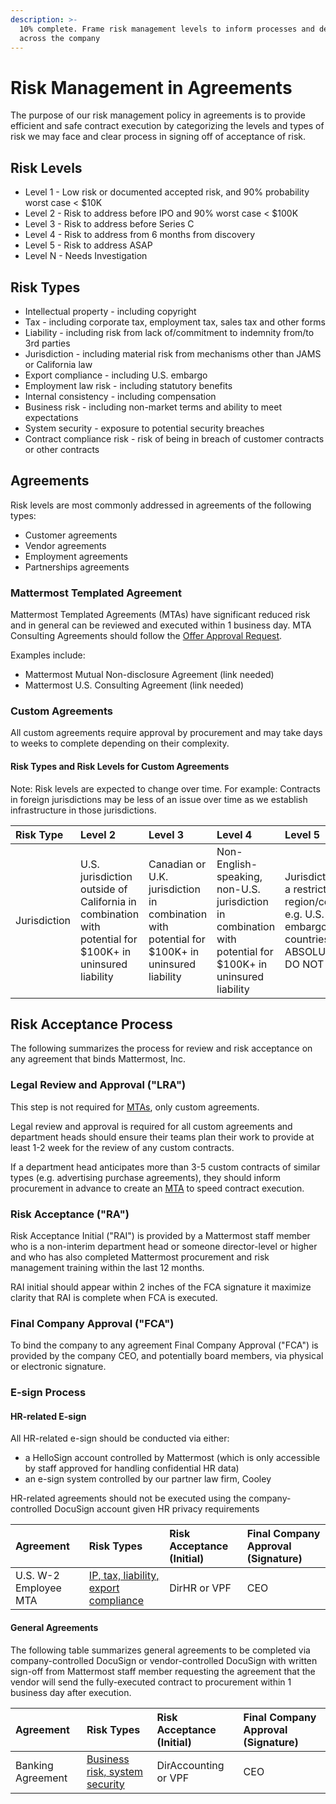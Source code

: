```yaml
---
description: >-
  10% complete. Frame risk management levels to inform processes and decisions
  across the company
---
```


# Risk Management in Agreements

The purpose of our risk management policy in agreements is to provide efficient and safe contract execution by categorizing the levels and types of risk we may face and clear process in signing off of acceptance of risk. 

## **Risk Levels**

* Level 1 - Low risk or documented accepted risk, and 90% probability worst case &lt; $10K 
* Level 2 - Risk to address before IPO and 90% worst case &lt; $100K 
* Level 3 - Risk to address before Series C
* Level 4 - Risk to address from 6 months from discovery 
* Level 5 - Risk to address ASAP 
* Level N - Needs Investigation 

## **Risk Types**  

* Intellectual property - including copyright 
* Tax - including corporate tax, employment tax, sales tax and other forms 
* Liability - including risk from lack of/commitment to indemnity from/to 3rd parties
* Jurisdiction - including material risk from mechanisms other than JAMS or California law
* Export compliance - including U.S. embargo
* Employment law risk - including statutory benefits 
* Internal consistency - including compensation 
* Business risk - including non-market terms and ability to meet expectations 
* System security - exposure to potential security breaches 
* Contract compliance risk - risk of being in breach of customer contracts or other contracts

## **Agreements**

Risk levels are most commonly addressed in agreements of the following types: 

* Customer agreements
* Vendor agreements
* Employment agreements
* Partnerships agreements

### Mattermost Templated Agreement 

Mattermost Templated Agreements \(MTAs\) have significant reduced risk and in general can be reviewed and executed within 1 business day. MTA Consulting Agreements should follow the [Offer Approval Request](https://docs.google.com/document/d/13qedU9kGdn9_d1WHK2oSAhttps://docs.google.com/document/d/13qedU9kGdn9_d1WHK2oSAKxRvO6ajIGKXI2DEQ--b7M/editKxRvO6ajIGKXI2DEQ--b7M/edit).

Examples include: 

* Mattermost Mutual Non-disclosure Agreement \(link needed\)
* Mattermost U.S. Consulting Agreement \(link needed\)

### Custom Agreements

All custom agreements require approval by procurement and may take days to weeks to complete depending on their complexity. 

#### Risk Types and Risk Levels for Custom Agreements 

Note: Risk levels are expected to change over time. For example: Contracts in foreign jurisdictions may be less of an issue over time as we establish infrastructure in those jurisdictions. 

| Risk Type | Level 2 | Level 3 | Level 4 | Level 5 |
| :--- | :--- | :--- | :--- | :--- |
| Jurisdiction | U.S. jurisdiction outside of California in combination with potential for $100K+ in uninsured liability | Canadian or U.K. jurisdiction in combination with potential for $100K+ in uninsured liability    | Non-English-speaking, non-U.S. jurisdiction in combination with potential for $100K+ in uninsured liability  | Jurisdiction in a restricted list region/country, e.g. U.S. embargoed countries. ABSOLUTELY DO NOT SIGN |

## Risk Acceptance Process 

The following summarizes the process for review and risk acceptance on any agreement that binds Mattermost, Inc. 

### Legal Review and Approval \("LRA"\) 

This step is not required for [MTAs](risk-management.md#mattermost-templated-agreement), only custom agreements.  
  
Legal review and approval is required for all custom agreements and department heads should ensure their teams plan their work to provide at least 1-2 week for the review of any custom contracts. 

If a department head anticipates more than 3-5 custom contracts of similar types \(e.g. advertising purchase agreements\), they should inform procurement in advance to create an [MTA](risk-management.md#mattermost-templated-agreement) to speed contract execution. 

### Risk Acceptance \("RA"\) 

Risk Acceptance Initial \("RAI"\) is provided by a Mattermost staff member who is a non-interim department head or someone director-level or higher and who has also completed Mattermost procurement and risk management training within the last 12 months. 

RAI initial should appear within 2 inches of the FCA signature it maximize clarity that RAI is complete when FCA is executed. 

### Final Company Approval \("FCA"\) 

To bind the company to any agreement Final Company Approval \("FCA"\) is provided by the company CEO, and potentially board members, via physical or electronic signature.

### E-sign Process 

#### HR-related E-sign

All HR-related e-sign should be conducted via either: 

* a HelloSign account controlled by Mattermost \(which is only accessible by staff approved for handling confidential HR data\) 
* an e-sign system controlled by our partner law firm, Cooley

HR-related agreements should not be executed using the company-controlled DocuSign account given HR privacy requirements 

| Agreement | Risk Types | Risk Acceptance \(Initial\) | Final Company Approval \(Signature\) |
| :--- | :--- | :--- | :--- |
| U.S. W-2 Employee MTA | [IP, tax, liability, export compliance](risk-management.md#risk-types) | DirHR or VPF | CEO |

#### General Agreements 

The following table summarizes general agreements to be completed via company-controlled DocuSign or vendor-controlled DocuSign with written sign-off from Mattermost staff member requesting the agreement that the vendor will send the fully-executed contract to procurement within 1 business day after execution. 

| Agreement  | Risk Types | Risk Acceptance \(Initial\) | Final Company Approval \(Signature\) |
| :--- | :--- | :--- | :--- |
| Banking Agreement  | [Business risk, system security ](risk-management.md#risk-types) | DirAccounting or VPF | CEO |


